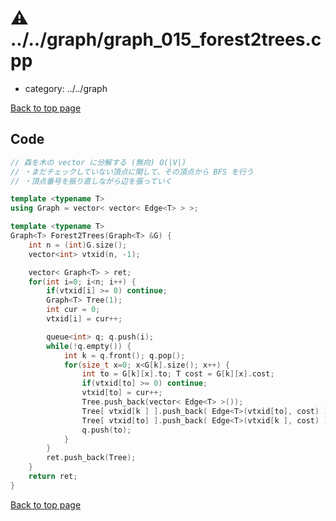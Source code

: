 <!-- mathjax config similar to math.stackexchange -->
<script type="text/javascript" async
  src="https://cdnjs.cloudflare.com/ajax/libs/mathjax/2.7.5/MathJax.js?config=TeX-MML-AM_CHTML">
</script>
<script type="text/x-mathjax-config">
  MathJax.Hub.Config({
    TeX: { equationNumbers: { autoNumber: "AMS" }},
    tex2jax: {
      inlineMath: [ ['$','$'] ],
      processEscapes: true
    },
    "HTML-CSS": { matchFontHeight: false },
    displayAlign: "left",
    displayIndent: "2em"
  });
</script>

<script type="text/javascript" src="https://cdnjs.cloudflare.com/ajax/libs/jquery/3.4.1/jquery.min.js"></script>
<script type="text/javascript" src="../../assets/js/balloons.js"></script>
<script type="text/javascript" src="../../assets/js/copy-button.js"></script>
<link rel="stylesheet" href="../../assets/css/copy-button.css" />


# :warning: ../../graph/graph_015_forest2trees.cpp
* category: ../../graph


[Back to top page](../../index.html)



## Code
```cpp
// 森を木の vector に分解する (無向) O(|V|)
// ・まだチェックしていない頂点に関して、その頂点から BFS を行う
// ・頂点番号を振り直しながら辺を張っていく

template <typename T>
using Graph = vector< vector< Edge<T> > >;

template <typename T>
Graph<T> Forest2Trees(Graph<T> &G) {
    int n = (int)G.size();
    vector<int> vtxid(n, -1);

    vector< Graph<T> > ret;
    for(int i=0; i<n; i++) {
        if(vtxid[i] >= 0) continue;
        Graph<T> Tree(1);
        int cur = 0;
        vtxid[i] = cur++;

        queue<int> q; q.push(i);
        while(!q.empty()) {
            int k = q.front(); q.pop();
            for(size_t x=0; x<G[k].size(); x++) {
                int to = G[k][x].to; T cost = G[k][x].cost;
                if(vtxid[to] >= 0) continue;
                vtxid[to] = cur++;
                Tree.push_back(vector< Edge<T> >());
                Tree[ vtxid[k ] ].push_back( Edge<T>(vtxid[to], cost) );
                Tree[ vtxid[to] ].push_back( Edge<T>(vtxid[k ], cost) );
                q.push(to);
            }
        }
        ret.push_back(Tree);
    }
    return ret;
}

```

[Back to top page](../../index.html)

